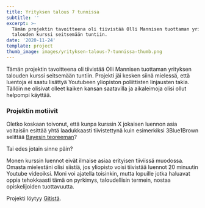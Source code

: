 ```yaml
---
title: Yrityksen talous 7 tunnissa
subtitle: ''
excerpt: >-
  Tämän projektin tavoitteena oli tiivistää Olli Mannisen tuottaman yrityksen
  talouden kurssi seitsemään tuntiin.
date: '2020-11-24'
template: project
thumb_image: images/yrityksen-talous-7-tunnissa-thumb.png
---
```

Tämän projektin tavoitteena oli tiivistää Olli Mannisen tuottaman yrityksen talouden kurssi seitsemään tuntiin. Projekti jäi kesken siinä mielessä, että luentoja ei saatu lisättyä Youtubeen yliopiston poliittisten linjausten takia. Tällöin ne olisivat olleet kaiken kansan saatavilla ja aikaleimoja olisi ollut helpompi käyttää.

### Projektin motiivit

Oletko koskaan toivonut, että kunpa kurssin X jokaisen luennon asia voitaisiin esittää yhtä laadukkaasti tiivistettynä kuin esimerkiksi 3Blue1Brown selittää [Bayesin teoreeman](https://youtu.be/HZGCoVF3YvM)?

Tai edes jotain sinne päin?

Monen kurssin luennot eivät ilmaise asiaa erityisen tiiviissä muodossa. Omasta mielestäni olisi siistiä, jos yliopisto voisi tiivistää luennot 20 minuutin Youtube videoiksi. Moni voi ajatella toisinkin, mutta lopuille jotka haluavat oppia tehokkaasti tämä on pyrkimys, taloudellisin termein, nostaa opiskelijoiden tuottavuutta.

Projekti löytyy [Gitistä](https://github.com/Temez1/Yrityksen-talous-7-tunnissa).